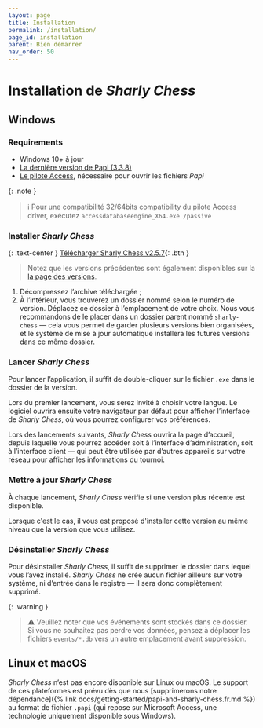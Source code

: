 ```yaml
---
layout: page
title: Installation
permalink: /installation/
page_id: installation
parent: Bien démarrer
nav_order: 50
---
```


# Installation de _Sharly Chess_

## Windows

### Requirements

- Windows 10+ à jour
- [La dernière version de Papi (3.3.8)](https://dna.ffechecs.fr/ressources/appariements/papi/)
- [Le pilote Access](https://www.microsoft.com/en-us/download/details.aspx?id=54920), nécessaire pour ouvrir les fichiers _Papi_

{: .note }
> :information_source: Pour une compatibilité 32/64bits compatibility du pilote Access driver, exécutez `accessdatabaseengine_X64.exe /passive`

### Installer _Sharly Chess_

{: .text-center }
[Télécharger Sharly Chess v2.5.7](https://github.com/Sharly-Chess/sharly-chess/releases/download/2.5.7/papi-web-2.5.7.zip){: .btn }

> Notez que les versions précédentes sont également disponibles sur la [la page des versions](https://github.com/Sharly-Chess/sharly-chess/releases).

1. Décompressez l’archive téléchargée ;
2. À l’intérieur, vous trouverez un dossier nommé selon le numéro de version. Déplacez ce dossier à l’emplacement de votre choix.
   Nous vous recommandons de le placer dans un dossier parent nommé `sharly-chess` — cela vous permet de garder plusieurs versions bien organisées, et le système de mise à jour automatique installera les futures versions dans ce même dossier.

### Lancer _Sharly Chess_

Pour lancer l’application, il suffit de double-cliquer sur le fichier `.exe` dans le dossier de la version.

Lors du premier lancement, vous serez invité à choisir votre langue. Le logiciel ouvrira ensuite votre navigateur par défaut pour afficher l’interface de _Sharly Chess_, où vous pourrez configurer vos préférences.

Lors des lancements suivants, _Sharly Chess_ ouvrira la page d’accueil, depuis laquelle vous pourrez accéder soit à l’interface d’administration, soit à l’interface client — qui peut être utilisée par d’autres appareils sur votre réseau pour afficher les informations du tournoi.

### Mettre à jour _Sharly Chess_

À chaque lancement, _Sharly Chess_ vérifie si une version plus récente est disponible.

Lorsque c'est le cas, il vous est proposé d'installer cette version au même niveau que la version que vous utilisez.

### Désinstaller _Sharly Chess_

Pour désinstaller _Sharly Chess_, il suffit de supprimer le dossier dans lequel vous l’avez installé.
_Sharly Chess_ ne crée aucun fichier ailleurs sur votre système, ni d’entrée dans le registre — il sera donc complètement supprimé.

{: .warning }
> :warning: Veuillez noter que vos événements sont stockés dans ce dossier. Si vous ne souhaitez pas perdre vos données, pensez à déplacer les fichiers `events/*.db` vers un autre emplacement avant suppression.

## Linux et macOS

_Sharly Chess_ n’est pas encore disponible sur Linux ou macOS. Le support de ces plateformes est prévu dès que nous [supprimerons notre dépendance]({% link docs/getting-started/papi-and-sharly-chess.fr.md %}) au format de fichier `.papi` (qui repose sur Microsoft Access, une technologie uniquement disponible sous Windows).
